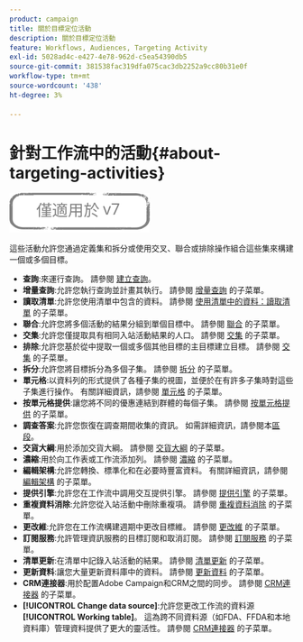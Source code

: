 ```yaml
---
product: campaign
title: 關於目標定位活動
description: 關於目標定位活動
feature: Workflows, Audiences, Targeting Activity
exl-id: 5028ad4c-e427-4e78-962d-c5ea54390db5
source-git-commit: 381538fac319dfa075cac3db2252a9cc80b31e0f
workflow-type: tm+mt
source-wordcount: '438'
ht-degree: 3%

---
```


# 針對工作流中的活動{#about-targeting-activities}

![](../../assets/v7-only.svg)

這些活動允許您通過定義集和拆分或使用交叉、聯合或排除操作組合這些集來構建一個或多個目標。

* **查詢**:來運行查詢。 請參閱 [建立查詢](query.md#creating-a-query)。
* **增量查詢**:允許您執行查詢並計畫其執行。 請參閱 [增量查詢](incremental-query.md) 的子菜單。
* **讀取清單**:允許您使用清單中包含的資料。 請參閱 [使用清單中的資料：讀取清單](../../platform/using/import-export-workflows.md#using-data-from-a-list--read-list) 的子菜單。
* **聯合**:允許您將多個活動的結果分組到單個目標中。 請參閱 [聯合](union.md) 的子菜單。
* **交集**:允許您僅提取具有相同入站活動結果的人口。 請參閱 [交集](intersection.md) 的子菜單。
* **排除**:允許您基於從中提取一個或多個其他目標的主目標建立目標。 請參閱 [交集](intersection.md) 的子菜單。
* **拆分**:允許您將目標拆分為多個子集。 請參閱 [拆分](split.md) 的子菜單。
* **單元格**:以資料列的形式提供了各種子集的視圖，並便於在有許多子集時對這些子集進行操作。 有關詳細資訊，請參閱 [單元格](cells.md) 的子菜單。
* **按單元格提供**:讓您將不同的優惠連結到群體的每個子集。 請參閱 [按單元格提供](offers-by-cell.md) 的子菜單。
* **調查答案**:允許您恢復在調查期間收集的資訊。 如需詳細資訊，請參閱本[區段](../../surveys/using/getting-started-with-surveys.md)。
* **交貨大綱**:用於添加交貨大綱。 請參閱 [交貨大綱](../../workflow/using/delivery-outline.md) 的子菜單。
* **濃縮**:用於向工作表或工作流添加列。 請參閱 [濃縮](../../workflow/using/enrichment.md) 的子菜單。
* **編輯架構**:允許您轉換、標準化和在必要時豐富資料。 有關詳細資訊，請參閱 [編輯架構](../../workflow/using/edit-schema.md) 的子菜單。
* **提供引擎**:允許您在工作流中調用交互提供引擎。 請參閱 [提供引擎](../../workflow/using/offer-engine.md) 的子菜單。
* **重複資料消除**:允許您從入站活動中刪除重複項。 請參閱 [重複資料消除](../../workflow/using/deduplication.md) 的子菜單。
* **更改維**:允許您在工作流構建週期中更改目標維。 請參閱 [更改維](../../workflow/using/change-dimension.md) 的子菜單。
* **訂閱服務**:允許管理資訊服務的目標訂閱和取消訂閱。 請參閱 [訂閱服務](../../workflow/using/subscription-services.md) 的子菜單。
* **清單更新**:在清單中記錄入站活動的結果。 請參閱 [清單更新](../../workflow/using/list-update.md) 的子菜單。
* **更新資料**:讓您大量更新資料庫中的資料。 請參閱 [更新資料](../../workflow/using/update-data.md) 的子菜單。
* **CRM連接器**:用於配置Adobe Campaign和CRM之間的同步。 請參閱 [CRM連接器](../../workflow/using/crm-connector.md) 的子菜單。
* **[!UICONTROL Change data source]**:允許您更改工作流的資料源 **[!UICONTROL Working table]**。 這為跨不同資料源（如FDA、FFDA和本地資料庫）管理資料提供了更大的靈活性。 請參閱 [CRM連接器](../../workflow/using/change-data-source.md) 的子菜單。

